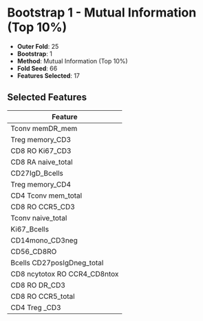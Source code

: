 # Bootstrap 1 - Mutual Information (Top 10%)

- **Outer Fold**: 25
- **Bootstrap**: 1
- **Method**: Mutual Information (Top 10%)
- **Fold Seed**: 66
- **Features Selected**: 17

## Selected Features

| Feature |
|---------|
| Tconv memDR_mem |
| Treg memory_CD3 |
| CD8  RO Ki67_CD3 |
| CD8 RA naive_total |
| CD27IgD_Bcells |
| Treg memory_CD4 |
| CD4 Tconv mem_total |
| CD8 RO CCR5_CD3 |
| Tconv naive_total |
| Ki67_Bcells |
| CD14mono_CD3neg |
| CD56_CD8RO |
| Bcells CD27posIgDneg_total |
| CD8 ncytotox RO CCR4_CD8ntox |
| CD8 RO DR_CD3 |
| CD8 RO CCR5_total |
| CD4 Treg _CD3 |

